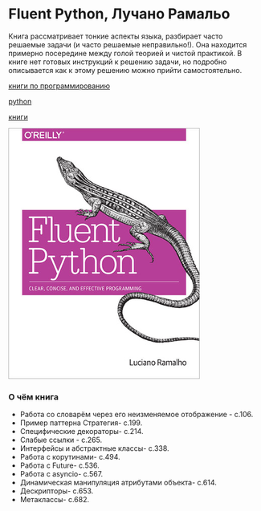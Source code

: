 # Fluent Python, Лучано Рамальо

Книга рассматривает тонкие аспекты языка, разбирает часто решаемые задачи (и
часто решаемые неправильно!). Она находится примерно посередине между голой
теорией и чистой практикой. В книге нет готовых инструкций к решению задачи, но
подробно описывается как к этому решению можно прийти самостоятельно.

[книги по программированию](./meta_knigi_po_programmirovaniy.md)

[python](./meta_python.md)

[книги](./meta_knigi.md)

![cover](cs_books_fluent_python.jpg)

### О чём книга

* Работа со словарём через его неизменяемое отображение - с.106.
* Пример паттерна Стратегия- с.199.
* Специфические декораторы- с.214.
* Слабые ссылки - с.265.
* Интерфейсы и абстрактные классы- с.338.
* Работа с корутинами- с.494.
* Работа с Future- с.536.
* Работа с asyncio- с.567.
* Динамическая манипуляция атрибутами объекта- с.614.
* Дескрипторы- с.653.
* Метаклассы- с.682.